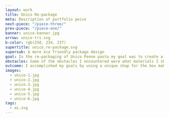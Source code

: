 ```yaml
---
layout: work
title: Unico Re-package
meta: Description of portfolio peice
next-piece: "/piece-three/"
prev-piece: "/piece-one/"
banner: unico-banner.jpg
arrow: unico-tri.svg
b-color: rgb(250, 234, 237)
supertitle: unico_re-package.svg
supersub: A more eco friendly package design
goal: In the re-packaging of Unico Penne pasta my goal was to create a more eco friendly and visually interesting package. I was also trying to accomplish making it useful.
obstacles: Some of the obstacles I encountered were what materials I should use for the package and what shape to try and make it more eco friendly and visually appealing. I was also struggling with how to make it useful.
outcome: I accomplished my goals by using a unique shap for the box making it also easier to pour. I used seed paper that grows herbs for the cap. This cap also is a single serving measure.
images:
  - unico-1.jpg
  - unico-2.jpg
  - unico-3.jpg
  - unico-4.jpg
  - unico-5.jpg
  - unico-6.jpg
tags:
  - ai.svg
---
```

